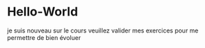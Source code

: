 # Hello-World

je suis nouveau sur le cours veuillez valider mes exercices pour me permettre de bien évoluer 
